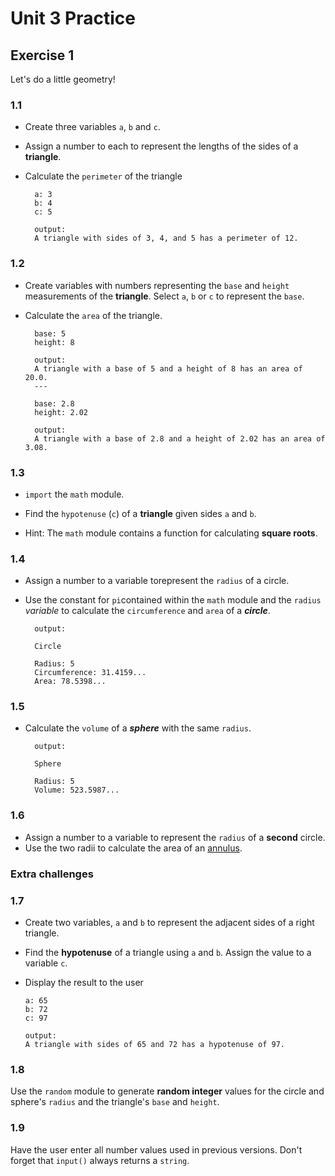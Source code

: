 # Unit 3 Practice

## **Exercise 1**

Let's do a little geometry!

### **1.1**

- Create three variables `a`, `b` and `c`.

- Assign a number to each to represent the lengths of the sides of a **triangle**.

- Calculate the `perimeter` of the triangle

        a: 3
        b: 4
        c: 5

        output:
        A triangle with sides of 3, 4, and 5 has a perimeter of 12.

### **1.2**

- Create variables with numbers representing the `base` and `height` measurements of the **triangle**. Select `a`, `b` or `c` to represent the `base`.

- Calculate the `area` of the triangle.

        base: 5         
        height: 8       

        output:
        A triangle with a base of 5 and a height of 8 has an area of 20.0.      
        ---

        base: 2.8
        height: 2.02

        output:
        A triangle with a base of 2.8 and a height of 2.02 has an area of 3.08.

### **1.3**

- `import` the `math` module.

- Find the `hypotenuse` (`c`) of a **triangle** given sides `a` and `b`.

- Hint: The `math` module contains a function for calculating **square roots**.

### **1.4**

- Assign a number to a variable torepresent the `radius` of a circle.
- Use the constant for `pi`contained within the `math` module and the `radius` *variable* to calculate the `circumference` and `area` of a ***circle***.

        output:
        
        Circle

        Radius: 5
        Circumference: 31.4159...
        Area: 78.5398...

### **1.5**

- Calculate the `volume` of a ***sphere*** with the same `radius`.

        output:

        Sphere

        Radius: 5
        Volume: 523.5987...

### **1.6**

- Assign a number to a variable to represent the `radius` of a **second** circle.
- Use the two radii to calculate the area of an  [annulus](https://www.google.com/search?q=annulus%20area).


### **Extra challenges**

### **1.7**

- Create two variables, `a` and `b` to represent the adjacent sides of a right triangle.

- Find the **hypotenuse** of a triangle using `a` and `b`. Assign the value to a variable `c`.

- Display the result to the user

      a: 65
      b: 72
      c: 97

      output:
      A triangle with sides of 65 and 72 has a hypotenuse of 97.

### **1.8**

Use the `random` module to generate **random integer** values for the circle and sphere's `radius` and the triangle's `base` and `height`.

### **1.9**

Have the user enter all number values used in previous versions. Don't forget that `input()` always returns a `string`.
